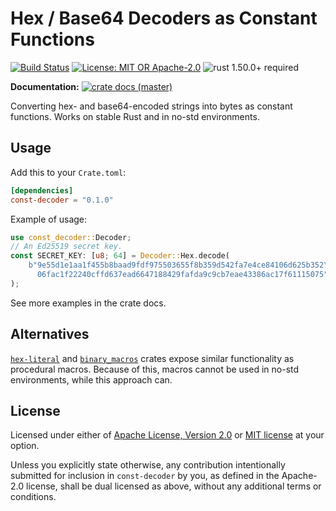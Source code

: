 # Hex / Base64 Decoders as Constant Functions

[![Build Status](https://github.com/slowli/const-decoder/workflows/Rust/badge.svg?branch=master)](https://github.com/slowli/const-decoder/actions)
[![License: MIT OR Apache-2.0](https://img.shields.io/github/license/slowli/const-decoder.svg)](https://github.com/slowli/const-decoder#license)
![rust 1.50.0+ required](https://img.shields.io/badge/rust-1.45.0+-blue.svg?label=Required%20Rust)

**Documentation:**
[![crate docs (master)](https://img.shields.io/badge/master-yellow.svg?label=docs)](https://slowli.github.io/const-decoder/const_decoder/)

Converting hex- and base64-encoded strings into bytes as constant functions.
Works on stable Rust and in no-std environments.

## Usage

Add this to your `Crate.toml`:

```toml
[dependencies]
const-decoder = "0.1.0"
```

Example of usage:

```rust
use const_decoder::Decoder;
// An Ed25519 secret key.
const SECRET_KEY: [u8; 64] = Decoder::Hex.decode(
    b"9e55d1e1aa1f455b8baad9fdf975503655f8b359d542fa7e4ce84106d625b352\
      06fac1f22240cffd637ead6647188429fafda9c9cb7eae43386ac17f61115075",
);
```

See more examples in the crate docs.

## Alternatives

[`hex-literal`] and [`binary_macros`] crates expose similar functionality
as procedural macros. Because of this, macros cannot be used in no-std environments,
while this approach can.

## License

Licensed under either of [Apache License, Version 2.0](LICENSE-APACHE)
or [MIT license](LICENSE-MIT) at your option.

Unless you explicitly state otherwise, any contribution intentionally submitted
for inclusion in `const-decoder` by you, as defined in the Apache-2.0 license,
shall be dual licensed as above, without any additional terms or conditions.

[`binary_macros`]: https://crates.io/crates/binary_macros
[`hex-literal`]: https://crates.io/crates/hex_literal
